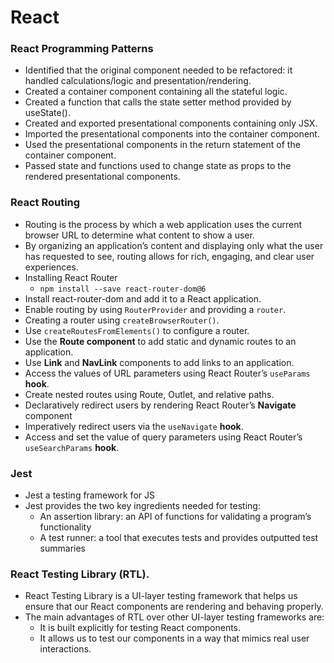 # React

### React Programming Patterns
* Identified that the original component needed to be refactored: it handled calculations/logic and presentation/rendering.
* Created a container component containing all the stateful logic.
* Created a function that calls the state setter method provided by useState().
* Created and exported presentational components containing only JSX.
* Imported the presentational components into the container component.
* Used the presentational components in the return statement of the container component.
* Passed state and functions used to change state as props to the rendered presentational components.

### React Routing
* Routing is the process by which a web application uses the current browser URL to determine what content to show a user. 
* By organizing an application’s content and displaying only what the user has requested to see, routing allows for rich, engaging, and clear user experiences.
* Installing React Router
    * `npm install --save react-router-dom@6`
* Install react-router-dom and add it to a React application.
* Enable routing by using `RouterProvider` and providing a `router`.
* Creating a router using `createBrowserRouter()`.
* Use `createRoutesFromElements()` to configure a router.
* Use the **Route component** to add static and dynamic routes to an application.
* Use **Link** and **NavLink** components to add links to an application.
* Access the values of URL parameters using React Router’s `useParams` **hook**.
* Create nested routes using Route, Outlet, and relative paths.
* Declaratively redirect users by rendering React Router’s **Navigate** component
* Imperatively redirect users via the `useNavigate` **hook**.
* Access and set the value of query parameters using React Router’s `useSearchParams` **hook**.


### Jest
* Jest a testing framework for JS
* Jest provides the two key ingredients needed for testing:
    * An assertion library: an API of functions for validating a program’s functionality
    * A test runner: a tool that executes tests and provides outputted test summaries 

### React Testing Library (RTL).
* React Testing Library is a UI-layer testing framework that helps us ensure that our React components are rendering and behaving properly.
* The main advantages of RTL over other UI-layer testing frameworks are:
    * It is built explicitly for testing React components.
    * It allows us to test our components in a way that mimics real user interactions.











